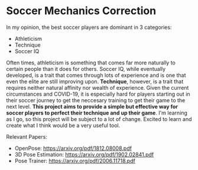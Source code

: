 # Soccer Mechanics Correction

In my opinion, the best soccer players are dominant in 3 categories:
- Athleticism
- Technique
- Soccer IQ

Often times, athleticism is something that comes far more naturally to certain people than it does for others. Soccer IQ, while eventually developed, is a trait that comes through lots of experience and is one that even the elite are still improving upon. <b>Technique</b>, however, is a trait that requires neither natural affinity nor wealth of experience. Given the current circumstances and COVID-19, it is especially hard for players starting out in their soccer journey to get the neccesary training to get their game to the next level. <b>This project aims to provide a simple but effective way for soccer players to perfect their technique and up their game</b>. I'm learning as I go, so this project will be subject to a lot of change. Excited to learn and create what I think would be a very useful tool.

Relevant Papers:
- OpenPose: https://arxiv.org/pdf/1812.08008.pdf 
- 3D Pose Estimation: https://arxiv.org/pdf/1902.02841.pdf
- Pose Trainer: https://arxiv.org/pdf/2006.11718.pdf
